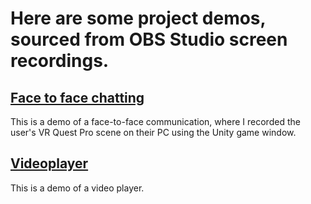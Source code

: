 # Here are some project demos, sourced from OBS Studio screen recordings.
## [Face to face chatting]()
This is a demo of a face-to-face communication, where I recorded the user's VR Quest Pro scene on their PC using the Unity game window.
## [Videoplayer]()
This is a demo of a video player.

